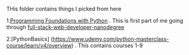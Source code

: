 THis folder contains things I picked from here 

1.[Programming Foundations with Python](https://www.udacity.com/course/programming-foundations-with-python--ud036) .
This is first part of me going through [full-stack-web-developer-nanodegree](https://www.udacity.com/course/full-stack-web-developer-nanodegree--nd004)

2.[PythonBasics] (https://www.udemy.com/python-masterclass-course/learn/v4/overview) . This contains courses 1-9

